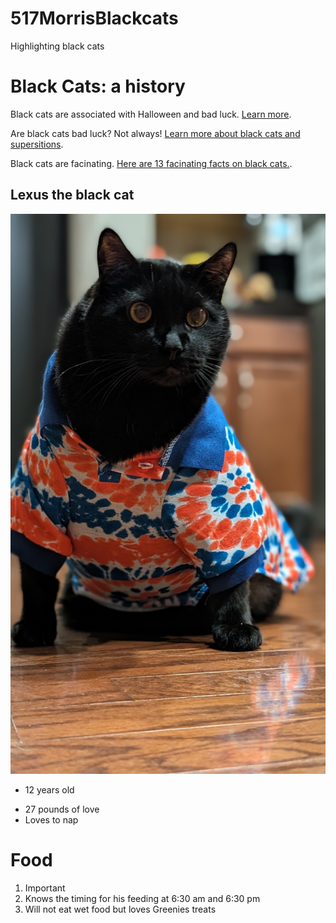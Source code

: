 # 517MorrisBlackcats
 Highlighting black cats


# Black Cats: a history
Black cats are associated with Halloween and bad luck. [Learn more](https://www.history.com/news/black-cats-superstitions).

Are black cats bad luck? Not always! [Learn more about black cats and supersitions](https://carnegiemnh.org/superstitions-and-black-cats/).

Black cats are facinating. [Here are 13 facinating facts on black cats.](https://www.thesprucepets.com/facts-about-black-cats-554102).

## Lexus the black cat
![Black cat in printed shirt](PXL_20240225_003715649.PORTRAIT.jpg)
- 12 years old
* 27 pounds of love
* Loves to nap

# Food
1. Important
2. Knows the timing for his feeding at 6:30 am and 6:30 pm
3. Will not eat wet food but loves Greenies treats
